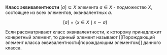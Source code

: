 **Класс эквивалентности** $[a] \subseteq X$ элемента $a \in X$ - подможество $X$, состоящее из всех элементов, эквивалентных $a$.

$$[a] = \{x \in X \mid x\sim a\}$$

Если рассматривают класс эквивалентности, к которому принадлежит конкретный элемент, то данный элемент называют [[Порождающий элемент класса эквивалентности|порождающим элементом]] данного класса.